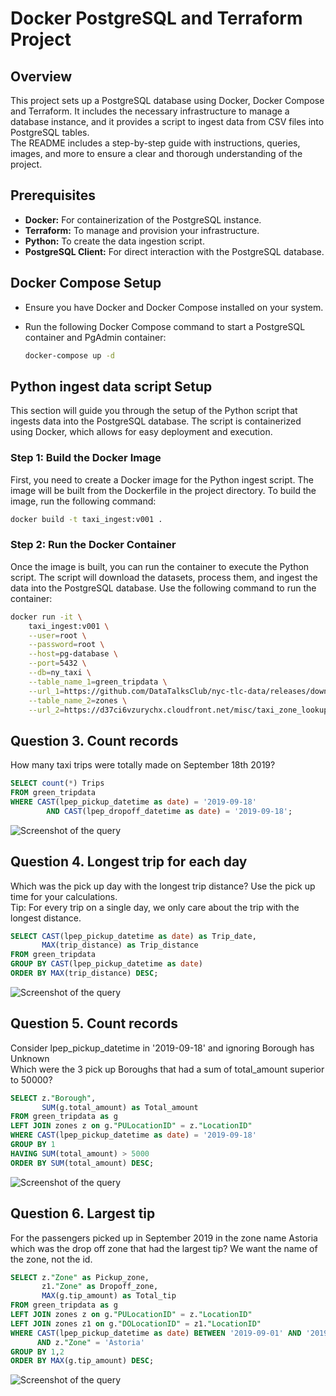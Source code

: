 # Docker PostgreSQL and Terraform Project
## Overview
This project sets up a PostgreSQL database using Docker, Docker Compose and Terraform. It includes the necessary infrastructure to manage a database instance, and it provides a script to ingest data from CSV files into PostgreSQL tables.<br>
The README includes a step-by-step guide with instructions, queries, images, and more to ensure a clear and thorough understanding of the project.
## Prerequisites
* <b>Docker:</b> For containerization of the PostgreSQL instance.
* <b>Terraform:</b> To manage and provision your infrastructure.
* <b>Python:</b> To create the data ingestion script.
* <b>PostgreSQL Client:</b> For direct interaction with the PostgreSQL database.
## Docker Compose Setup
* Ensure you have Docker and Docker Compose installed on your system.
* Run the following Docker Compose command to start a PostgreSQL container and PgAdmin container:
  
    ```bash
    docker-compose up -d
    ```
## Python ingest data script Setup
This section will guide you through the setup of the Python script that ingests data into the PostgreSQL database. The script is containerized using Docker, which allows for easy deployment and execution.

### Step 1: Build the Docker Image
First, you need to create a Docker image for the Python ingest script. The image will be built from the Dockerfile in the project directory. To build the image, run the following command:

```bash
docker build -t taxi_ingest:v001 .
```

### Step 2: Run the Docker Container
Once the image is built, you can run the container to execute the Python script. The script will download the datasets, process them, and ingest the data into the PostgreSQL database. Use the following command to run the container:
```bash
docker run -it \
    taxi_ingest:v001 \
    --user=root \
    --password=root \
    --host=pg-database \
    --port=5432 \
    --db=ny_taxi \
    --table_name_1=green_tripdata \
    --url_1=https://github.com/DataTalksClub/nyc-tlc-data/releases/download/green/green_tripdata_2019-09.csv.gz \
    --table_name_2=zones \
    --url_2=https://d37ci6vzurychx.cloudfront.net/misc/taxi_zone_lookup.csv
```

## Question 3. Count records
How many taxi trips were totally made on September 18th 2019?<br>
```sql
SELECT count(*) Trips
FROM green_tripdata
WHERE CAST(lpep_pickup_datetime as date) = '2019-09-18' 
	    AND CAST(lpep_dropoff_datetime as date) = '2019-09-18';
```
![Screenshot of the query]("C:\Users\maati\DataEngineering\Docker-Terraform\Docker\images\Query1.png")<br>

## Question 4. Longest trip for each day
Which was the pick up day with the longest trip distance? Use the pick up time for your calculations.<br>
Tip: For every trip on a single day, we only care about the trip with the longest distance.<br>

```sql
SELECT CAST(lpep_pickup_datetime as date) as Trip_date,
	   MAX(trip_distance) as Trip_distance
FROM green_tripdata
GROUP BY CAST(lpep_pickup_datetime as date)
ORDER BY MAX(trip_distance) DESC;
```
![Screenshot of the query]("C:\Users\maati\DataEngineering\Docker-Terraform\Docker\images\Query2.png")<br>

## Question 5. Count records
Consider lpep_pickup_datetime in '2019-09-18' and ignoring Borough has Unknown<br>
Which were the 3 pick up Boroughs that had a sum of total_amount superior to 50000?<br>
```sql
SELECT z."Borough",
	   SUM(g.total_amount) as Total_amount
FROM green_tripdata as g
LEFT JOIN zones z on g."PULocationID" = z."LocationID"
WHERE CAST(lpep_pickup_datetime as date) = '2019-09-18'
GROUP BY 1
HAVING SUM(total_amount) > 5000
ORDER BY SUM(total_amount) DESC;
```
![Screenshot of the query]("C:\Users\maati\DataEngineering\Docker-Terraform\Docker\images\Query3.png")<br>

## Question 6. Largest tip
For the passengers picked up in September 2019 in the zone name Astoria which was the drop off zone that had the largest tip? We want the name of the zone, not the id.
```sql
SELECT z."Zone" as Pickup_zone,
	   z1."Zone" as Dropoff_zone,
	   MAX(g.tip_amount) as Total_tip
FROM green_tripdata as g
LEFT JOIN zones z on g."PULocationID" = z."LocationID"
LEFT JOIN zones z1 on g."DOLocationID" = z1."LocationID"
WHERE CAST(lpep_pickup_datetime as date) BETWEEN '2019-09-01' AND '2019-09-30'
	  AND z."Zone" = 'Astoria'
GROUP BY 1,2
ORDER BY MAX(g.tip_amount) DESC;
```
![Screenshot of the query]("C:\Users\maati\DataEngineering\Docker-Terraform\Docker\images\Query4.png")<br>